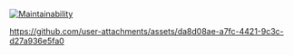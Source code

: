 [![Maintainability](https://api.codeclimate.com/v1/badges/86c279f5100b0235f4f0/maintainability)](https://codeclimate.com/github/METALROK/Methodology/maintainability)

https://github.com/user-attachments/assets/da8d08ae-a7fc-4421-9c3c-d27a936e5fa0
